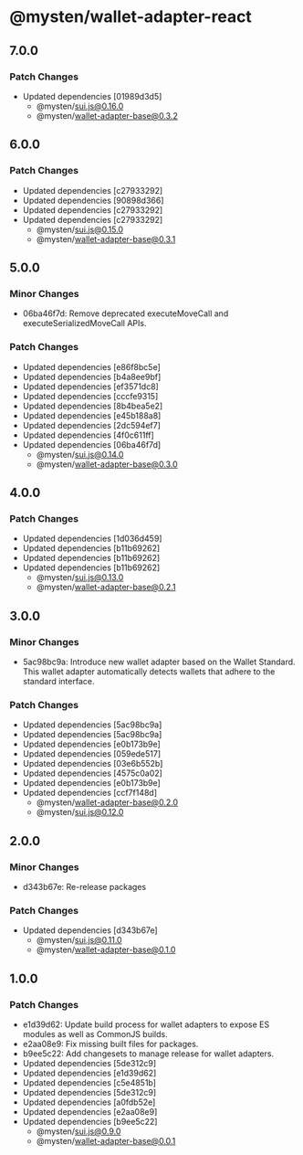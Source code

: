 # @mysten/wallet-adapter-react

## 7.0.0

### Patch Changes

- Updated dependencies [01989d3d5]
  - @mysten/sui.js@0.16.0
  - @mysten/wallet-adapter-base@0.3.2

## 6.0.0

### Patch Changes

- Updated dependencies [c27933292]
- Updated dependencies [90898d366]
- Updated dependencies [c27933292]
- Updated dependencies [c27933292]
  - @mysten/sui.js@0.15.0
  - @mysten/wallet-adapter-base@0.3.1

## 5.0.0

### Minor Changes

- 06ba46f7d: Remove deprecated executeMoveCall and executeSerializedMoveCall APIs.

### Patch Changes

- Updated dependencies [e86f8bc5e]
- Updated dependencies [b4a8ee9bf]
- Updated dependencies [ef3571dc8]
- Updated dependencies [cccfe9315]
- Updated dependencies [8b4bea5e2]
- Updated dependencies [e45b188a8]
- Updated dependencies [2dc594ef7]
- Updated dependencies [4f0c611ff]
- Updated dependencies [06ba46f7d]
  - @mysten/sui.js@0.14.0
  - @mysten/wallet-adapter-base@0.3.0

## 4.0.0

### Patch Changes

- Updated dependencies [1d036d459]
- Updated dependencies [b11b69262]
- Updated dependencies [b11b69262]
- Updated dependencies [b11b69262]
  - @mysten/sui.js@0.13.0
  - @mysten/wallet-adapter-base@0.2.1

## 3.0.0

### Minor Changes

- 5ac98bc9a: Introduce new wallet adapter based on the Wallet Standard. This wallet adapter automatically detects wallets that adhere to the standard interface.

### Patch Changes

- Updated dependencies [5ac98bc9a]
- Updated dependencies [5ac98bc9a]
- Updated dependencies [e0b173b9e]
- Updated dependencies [059ede517]
- Updated dependencies [03e6b552b]
- Updated dependencies [4575c0a02]
- Updated dependencies [e0b173b9e]
- Updated dependencies [ccf7f148d]
  - @mysten/wallet-adapter-base@0.2.0
  - @mysten/sui.js@0.12.0

## 2.0.0

### Minor Changes

- d343b67e: Re-release packages

### Patch Changes

- Updated dependencies [d343b67e]
  - @mysten/sui.js@0.11.0
  - @mysten/wallet-adapter-base@0.1.0

## 1.0.0

### Patch Changes

- e1d39d62: Update build process for wallet adapters to expose ES modules as well as CommonJS builds.
- e2aa08e9: Fix missing built files for packages.
- b9ee5c22: Add changesets to manage release for wallet adapters.
- Updated dependencies [5de312c9]
- Updated dependencies [e1d39d62]
- Updated dependencies [c5e4851b]
- Updated dependencies [5de312c9]
- Updated dependencies [a0fdb52e]
- Updated dependencies [e2aa08e9]
- Updated dependencies [b9ee5c22]
  - @mysten/sui.js@0.9.0
  - @mysten/wallet-adapter-base@0.0.1
